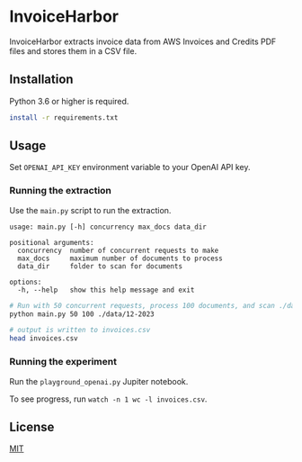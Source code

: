 # InvoiceHarbor

InvoiceHarbor extracts invoice data from AWS Invoices and Credits PDF files and stores them in a CSV file.

## Installation

Python 3.6 or higher is required.

```bash
install -r requirements.txt
```

## Usage

Set `OPENAI_API_KEY` environment variable to your OpenAI API key.

### Running the extraction

Use the `main.py` script to run the extraction.

```text
usage: main.py [-h] concurrency max_docs data_dir

positional arguments:
  concurrency  number of concurrent requests to make
  max_docs     maximum number of documents to process
  data_dir     folder to scan for documents

options:
  -h, --help   show this help message and exit
```

```bash
# Run with 50 concurrent requests, process 100 documents, and scan ./data/12-2023 folder
python main.py 50 100 ./data/12-2023

# output is written to invoices.csv
head invoices.csv
```

### Running the experiment

Run the `playground_openai.py` Jupiter notebook.

To see progress, run `watch -n 1 wc -l invoices.csv`.

## License

[MIT](https://choosealicense.com/licenses/mit/)
